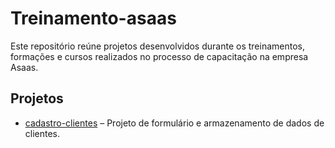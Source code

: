 # Treinamento-asaas

Este repositório reúne projetos desenvolvidos durante os treinamentos, formações e cursos realizados no processo de capacitação na empresa Asaas.

## Projetos

- [cadastro-clientes](./cadastro-clientes) – Projeto de formulário e armazenamento de dados de clientes.

